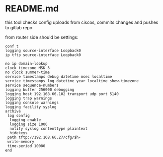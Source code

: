 # README.md
this tool checks config uploads from ciscos, commits changes and pushes to gitlab repo

from router side should be settings:
~~~
conf t
logging source-interface Loopback0
ip tftp source-interface Loopback0

no ip domain-lookup
clock timezone MSK 3
no clock summer-time
service timestamps debug datetime msec localtime
service timestamps log datetime year localtime show-timezone
service sequence-numbers
logging buffer 256000 debugging
logging host 192.168.66.102 transport udp port 5140
logging trap warnings
logging console warnings
logging facility syslog
archive
 log config
  logging enable
  logging size 1000
  notify syslog contenttype plaintext
  hidekeys
 path tftp://192.168.66.27/cfg/$h-
 write-memory
 time-period 10080
end
~~~

